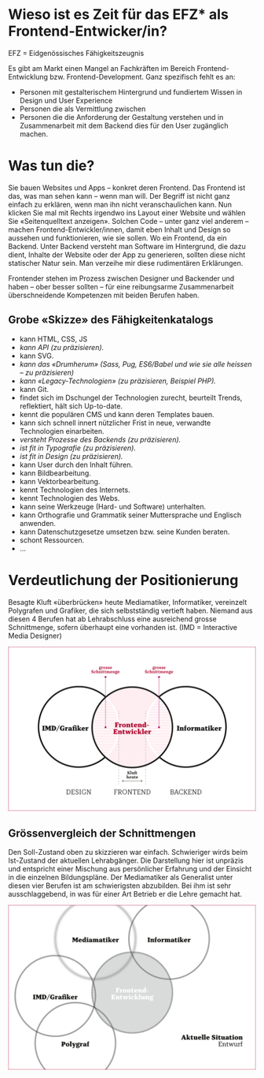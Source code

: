 # Wieso ist es Zeit für das EFZ* als Frontend-Entwicker/in?

EFZ = Eidgenössisches Fähigkeitszeugnis

Es gibt am Markt einen Mangel an Fachkräften im Bereich Frontend-Entwicklung bzw. Frontend-Development. Ganz spezifisch fehlt es an:
- Personen mit gestalterischem Hintergrund und fundiertem Wissen in Design und User Experience
- Personen die als Vermittlung zwischen
- Personen die die Anforderung der Gestaltung verstehen und in Zusammenarbeit mit dem Backend dies für den User zugänglich machen.

# Was tun die?
Sie bauen Websites und Apps – konkret deren Frontend. Das Frontend ist das, was man sehen kann – wenn man will. Der Begriff ist nicht ganz einfach zu erklären, wenn man ihn nicht veranschaulichen kann. Nun klicken Sie mal mit Rechts irgendwo ins Layout einer Website und wählen Sie «Seitenquelltext anzeigen». Solchen Code – unter ganz viel anderem – machen Frontend-Entwickler/innen, damit eben Inhalt und Design so aussehen und funktionieren, wie sie sollen. Wo ein Frontend, da ein Backend. Unter Backend versteht man Software im Hintergrund, die dazu dient, Inhalte der Website oder der App zu generieren, sollten diese nicht statischer Natur sein. Man verzeihe mir diese rudimentären Erklärungen.

Frontender stehen im Prozess zwischen Designer und Backender und haben – ober besser sollten – für eine reibungsarme Zusammenarbeit überschneidende Kompetenzen mit beiden Berufen haben.

## Grobe «Skizze» des Fähigkeitenkatalogs
- kann HTML, CSS, JS
- *kann API (zu präzisieren).*
- kann SVG.
- *kann das «Drumherum» (Sass, Pug, ES6/Babel und wie sie alle heissen – zu präzisieren)*
- *kann «Legacy-Technologien» (zu präzisieren, Beispiel PHP).*
- kann Git.
- findet sich im Dschungel der Technologien zurecht, beurteilt Trends, reflektiert, hält sich Up-to-date.
- kennt die populären CMS und kann deren Templates bauen.
- kann sich schnell innert nützlicher Frist in neue, verwandte Technologien einarbeiten.
- *versteht Prozesse des Backends (zu präzisieren).*
- *ist fit in Typografie (zu präzisieren).*
- *ist fit in Design (zu präzisieren).*
- kann User durch den Inhalt führen.
- kann Bildbearbeitung.
- kann Vektorbearbeitung.
- kennt Technologien des Internets.
- kennt Technologien des Webs.
- kann seine Werkzeuge (Hard- und Software) unterhalten.
- kann Orthografie und Grammatik seiner Muttersprache und Englisch anwenden.
- kann Datenschutzgesetze umsetzen bzw. seine Kunden beraten.
- schont Ressourcen.
- …

# Verdeutlichung der Positionierung
Besagte Kluft «überbrücken» heute Mediamatiker, Informatiker, vereinzelt Polygrafen und Grafiker, die sich selbstständig vertieft haben. Niemand aus diesen 4 Berufen hat ab Lehrabschluss eine ausreichend grosse Schnittmenge, sofern überhaupt eine vorhanden ist. (IMD = Interactive Media Designer)

![Alt Kluft](/kluft.png)

## Grössenvergleich der Schnittmengen
Den Soll-Zustand oben zu skizzieren war einfach. Schwieriger wirds beim Ist-Zustand der aktuellen Lehrabgänger. Die Darstellung hier ist unpräzis und entspricht einer Mischung aus persönlicher Erfahrung und der Einsicht in die einzelnen Bildungspläne. Der Mediamatiker als Generalist unter diesen vier Berufen ist am schwierigsten abzubilden. Bei ihm ist sehr ausschlaggebend, in was für einer Art Betrieb er die Lehre gemacht hat.

![Alt Schnittmengenvergleich](/schnittmengenvergleich.png)
